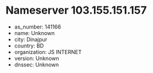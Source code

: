 # Nameserver 103.155.151.157

* as_number: 141166
* name: Unknown
* city: Dinajpur
* country: BD
* organization: JS INTERNET
* version: Unknown
* dnssec: Unknown
